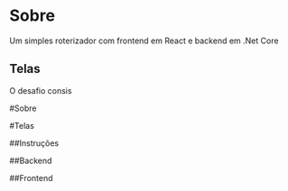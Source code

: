 # Sobre

Um simples roterizador com frontend em React e backend em .Net Core

## Telas
O desafio consis

#Sobre

#Telas

##Instruções

##Backend

##Frontend

